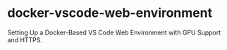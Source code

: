 # docker-vscode-web-environment
Setting Up a Docker-Based VS Code Web Environment with GPU Support and HTTPS.

